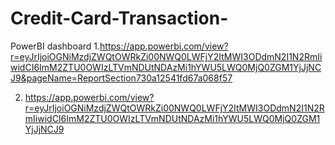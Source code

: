# Credit-Card-Transaction-
PowerBI dashboard
1.https://app.powerbi.com/view?r=eyJrIjoiOGNiMzdjZWQtOWRkZi00NWQ0LWFjY2ItMWI3ODdmN2I1N2RmIiwidCI6ImM2ZTU0OWIzLTVmNDUtNDAzMi1hYWU5LWQ0MjQ0ZGM1YjJjNCJ9&pageName=ReportSection730a12541fd67a068f57


2. https://app.powerbi.com/view?r=eyJrIjoiOGNiMzdjZWQtOWRkZi00NWQ0LWFjY2ItMWI3ODdmN2I1N2RmIiwidCI6ImM2ZTU0OWIzLTVmNDUtNDAzMi1hYWU5LWQ0MjQ0ZGM1YjJjNCJ9
